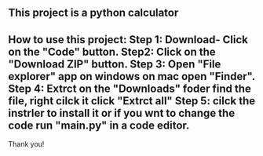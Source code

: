 This project is a python calculator
-------------------------------------------
How to use this project:
Step 1:  Download- Click on the "Code" button.
Step2: Click on the "Download ZIP" button.
Step 3: Open "File explorer" app on windows on mac open "Finder".
Step 4: Extrct on the "Downloads" foder find the file, right cilck it click "Extrct all"
Step 5: cilck the instrler to install it or if you wnt to change the code run "main.py" in a code editor.
----------------------------------------------------------------------------------------------------------------------------------
Thank you!